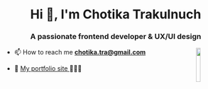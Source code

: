 <h1 align="center">Hi 👋, I'm Chotika Trakulnuch</h1>
<h3 align="center">A passionate frontend developer & UX/UI design</h3>
<img align="right" width="14%" src="https://i.pinimg.com/originals/15/26/5a/15265af91d058d33da9d448a7cd070f9.gif">

- 📫 How to reach me **chotika.tra@gmail.com**

- 👾 <a href="https://preeminent-croissant-74fca7.netlify.app/"> My portfolio site  </a>  👩🏻‍💻
